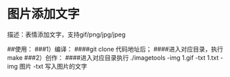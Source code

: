 图片添加文字
==========
描述：表情添加文字，支持gif/png/jpg/jpeg

##使用：
###1）编译：
####git clone 代码地址后；
####进入对应目录，执行make
###2）创作：
####进入对应目录执行
	./imagetools -img 1.gif -txt 1.txt
		-img 图片
		-txt 写入图片的文字 
